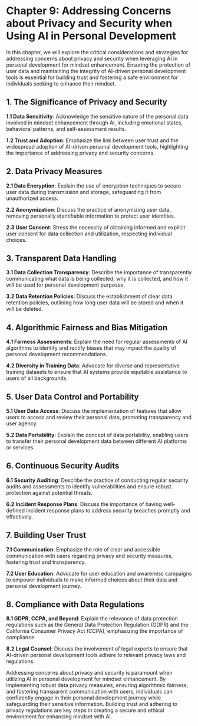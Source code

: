 Chapter 9: Addressing Concerns about Privacy and Security when Using AI in Personal Development
===============================================================================================

In this chapter, we will explore the critical considerations and strategies for addressing concerns about privacy and security when leveraging AI in personal development for mindset enhancement. Ensuring the protection of user data and maintaining the integrity of AI-driven personal development tools is essential for building trust and fostering a safe environment for individuals seeking to enhance their mindset.

**1. The Significance of Privacy and Security**
-----------------------------------------------

**1.1 Data Sensitivity**: Acknowledge the sensitive nature of the personal data involved in mindset enhancement through AI, including emotional states, behavioral patterns, and self-assessment results.

**1.2 Trust and Adoption**: Emphasize the link between user trust and the widespread adoption of AI-driven personal development tools, highlighting the importance of addressing privacy and security concerns.

**2. Data Privacy Measures**
----------------------------

**2.1 Data Encryption**: Explain the use of encryption techniques to secure user data during transmission and storage, safeguarding it from unauthorized access.

**2.2 Anonymization**: Discuss the practice of anonymizing user data, removing personally identifiable information to protect user identities.

**2.3 User Consent**: Stress the necessity of obtaining informed and explicit user consent for data collection and utilization, respecting individual choices.

**3. Transparent Data Handling**
--------------------------------

**3.1 Data Collection Transparency**: Describe the importance of transparently communicating what data is being collected, why it is collected, and how it will be used for personal development purposes.

**3.2 Data Retention Policies**: Discuss the establishment of clear data retention policies, outlining how long user data will be stored and when it will be deleted.

**4. Algorithmic Fairness and Bias Mitigation**
-----------------------------------------------

**4.1 Fairness Assessments**: Explain the need for regular assessments of AI algorithms to identify and rectify biases that may impact the quality of personal development recommendations.

**4.2 Diversity in Training Data**: Advocate for diverse and representative training datasets to ensure that AI systems provide equitable assistance to users of all backgrounds.

**5. User Data Control and Portability**
----------------------------------------

**5.1 User Data Access**: Discuss the implementation of features that allow users to access and review their personal data, promoting transparency and user agency.

**5.2 Data Portability**: Explain the concept of data portability, enabling users to transfer their personal development data between different AI platforms or services.

**6. Continuous Security Audits**
---------------------------------

**6.1 Security Auditing**: Describe the practice of conducting regular security audits and assessments to identify vulnerabilities and ensure robust protection against potential threats.

**6.2 Incident Response Plans**: Discuss the importance of having well-defined incident response plans to address security breaches promptly and effectively.

**7. Building User Trust**
--------------------------

**7.1 Communication**: Emphasize the role of clear and accessible communication with users regarding privacy and security measures, fostering trust and transparency.

**7.2 User Education**: Advocate for user education and awareness campaigns to empower individuals to make informed choices about their data and personal development journey.

**8. Compliance with Data Regulations**
---------------------------------------

**8.1 GDPR, CCPA, and Beyond**: Explain the relevance of data protection regulations such as the General Data Protection Regulation (GDPR) and the California Consumer Privacy Act (CCPA), emphasizing the importance of compliance.

**8.2 Legal Counsel**: Discuss the involvement of legal experts to ensure that AI-driven personal development tools adhere to relevant privacy laws and regulations.

Addressing concerns about privacy and security is paramount when utilizing AI in personal development for mindset enhancement. By implementing robust data privacy measures, ensuring algorithmic fairness, and fostering transparent communication with users, individuals can confidently engage in their personal development journey while safeguarding their sensitive information. Building trust and adhering to privacy regulations are key steps in creating a secure and ethical environment for enhancing mindset with AI.

